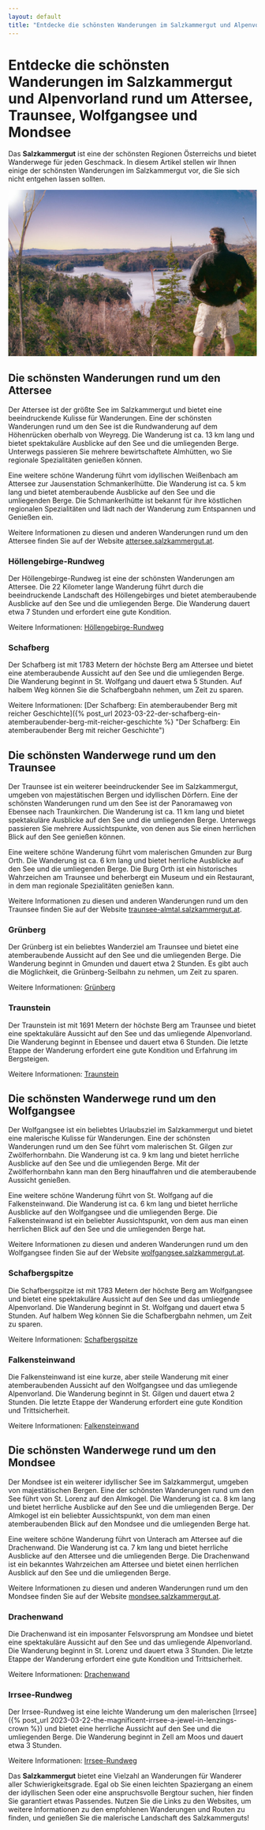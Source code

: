 ```yaml
---
layout: default
title: "Entdecke die schönsten Wanderungen im Salzkammergut und Alpenvorland rund um Attersee, Traunsee, Wolfgangsee und Mondsee"
---
```


# Entdecke die schönsten Wanderungen im Salzkammergut und Alpenvorland rund um Attersee, Traunsee, Wolfgangsee und Mondsee

Das **Salzkammergut** ist eine der schönsten Regionen Österreichs und bietet Wanderwege für jeden Geschmack. In diesem Artikel stellen wir Ihnen einige der schönsten Wanderungen im Salzkammergut vor, die Sie sich nicht entgehen lassen sollten.

![Wandern im Salzkammergut](/assets/images/hiker_mountain_summit.jpg "Wandern im Salzkammergut")

## Die schönsten Wanderungen rund um den Attersee

Der Attersee ist der größte See im Salzkammergut und bietet eine beeindruckende Kulisse für Wanderungen. Eine der schönsten Wanderungen rund um den See ist die Rundwanderung auf dem Höhenrücken oberhalb von Weyregg. Die Wanderung ist ca. 13 km lang und bietet spektakuläre Ausblicke auf den See und die umliegenden Berge. Unterwegs passieren Sie mehrere bewirtschaftete Almhütten, wo Sie regionale Spezialitäten genießen können.

Eine weitere schöne Wanderung führt vom idyllischen Weißenbach am Attersee zur Jausenstation Schmankerlhütte. Die Wanderung ist ca. 5 km lang und bietet atemberaubende Ausblicke auf den See und die umliegenden Berge. Die Schmankerlhütte ist bekannt für ihre köstlichen regionalen Spezialitäten und lädt nach der Wanderung zum Entspannen und Genießen ein.

Weitere Informationen zu diesen und anderen Wanderungen rund um den Attersee finden Sie auf der Website [attersee.salzkammergut.at](https://attersee.salzkammergut.at/de/aktivitaeten/sommer/wandern.html).

### Höllengebirge-Rundweg

Der Höllengebirge-Rundweg ist eine der schönsten Wanderungen am Attersee. Die 22 Kilometer lange Wanderung führt durch die beeindruckende Landschaft des Höllengebirges und bietet atemberaubende Ausblicke auf den See und die umliegenden Berge. Die Wanderung dauert etwa 7 Stunden und erfordert eine gute Kondition.

Weitere Informationen: [Höllengebirge-Rundweg](https://www.attersee.at/de/hoellengebirge-rundweg)

### Schafberg

Der Schafberg ist mit 1783 Metern der höchste Berg am Attersee und bietet eine atemberaubende Aussicht auf den See und die umliegenden Berge. Die Wanderung beginnt in St. Wolfgang und dauert etwa 5 Stunden. Auf halbem Weg können Sie die Schafbergbahn nehmen, um Zeit zu sparen.

Weitere Informationen: [Der Schafberg: Ein atemberaubender Berg mit reicher Geschichte]({% post_url 2023-03-22-der-schafberg-ein-atemberaubender-berg-mit-reicher-geschichte %} "Der Schafberg: Ein atemberaubender Berg mit reicher Geschichte")


## Die schönsten Wanderwege rund um den Traunsee

Der Traunsee ist ein weiterer beeindruckender See im Salzkammergut, umgeben von majestätischen Bergen und idyllischen Dörfern. Eine der schönsten Wanderungen rund um den See ist der Panoramaweg von Ebensee nach Traunkirchen. Die Wanderung ist ca. 11 km lang und bietet spektakuläre Ausblicke auf den See und die umliegenden Berge. Unterwegs passieren Sie mehrere Aussichtspunkte, von denen aus Sie einen herrlichen Blick auf den See genießen können.

Eine weitere schöne Wanderung führt vom malerischen Gmunden zur Burg Orth. Die Wanderung ist ca. 6 km lang und bietet herrliche Ausblicke auf den See und die umliegenden Berge. Die Burg Orth ist ein historisches Wahrzeichen am Traunsee und beherbergt ein Museum und ein Restaurant, in dem man regionale Spezialitäten genießen kann.

Weitere Informationen zu diesen und anderen Wanderungen rund um den Traunsee finden Sie auf der Website [traunsee-almtal.salzkammergut.at](https://https://traunsee-almtal.salzkammergut.at/de/aktivitaeten/sommer/wandern.html).

### Grünberg

Der Grünberg ist ein beliebtes Wanderziel am Traunsee und bietet eine atemberaubende Aussicht auf den See und die umliegenden Berge. Die Wanderung beginnt in Gmunden und dauert etwa 2 Stunden. Es gibt auch die Möglichkeit, die Grünberg-Seilbahn zu nehmen, um Zeit zu sparen.

Weitere Informationen: [Grünberg](https://www.traunsee.at/de/oesterreich/poi/400088/gruenberg.html)

### Traunstein

Der Traunstein ist mit 1691 Metern der höchste Berg am Traunsee und bietet eine spektakuläre Aussicht auf den See und das umliegende Alpenvorland. Die Wanderung beginnt in Ebensee und dauert etwa 6 Stunden. Die letzte Etappe der Wanderung erfordert eine gute Kondition und Erfahrung im Bergsteigen.

Weitere Informationen: [Traunstein](https://www.traunsee.at/de/oesterreich/poi/401556/traunstein.html)

## Die schönsten Wanderwege rund um den Wolfgangsee

Der Wolfgangsee ist ein beliebtes Urlaubsziel im Salzkammergut und bietet eine malerische Kulisse für Wanderungen. Eine der schönsten Wanderungen rund um den See führt vom malerischen St. Gilgen zur Zwölferhornbahn. Die Wanderung ist ca. 9 km lang und bietet herrliche Ausblicke auf den See und die umliegenden Berge. Mit der Zwölferhornbahn kann man den Berg hinauffahren und die atemberaubende Aussicht genießen.

Eine weitere schöne Wanderung führt von St. Wolfgang auf die Falkensteinwand. Die Wanderung ist ca. 6 km lang und bietet herrliche Ausblicke auf den Wolfgangsee und die umliegenden Berge. Die Falkensteinwand ist ein beliebter Aussichtspunkt, von dem aus man einen herrlichen Blick auf den See und die umliegenden Berge hat.

Weitere Informationen zu diesen und anderen Wanderungen rund um den Wolfgangsee finden Sie auf der Website [wolfgangsee.salzkammergut.at](https://wolfgangsee.salzkammergut.at/de/aktivitaeten/sommer/wandern.html).


### Schafbergspitze

Die Schafbergspitze ist mit 1783 Metern der höchste Berg am Wolfgangsee und bietet eine spektakuläre Aussicht auf den See und das umliegende Alpenvorland. Die Wanderung beginnt in St. Wolfgang und dauert etwa 5 Stunden. Auf halbem Weg können Sie die Schafbergbahn nehmen, um Zeit zu sparen.

Weitere Informationen: [Schafbergspitze](https://www.wolfgangsee.at/de/oesterreich/poi/430022/schafbergspitze.html)

### Falkensteinwand

Die Falkensteinwand ist eine kurze, aber steile Wanderung mit einer atemberaubenden Aussicht auf den Wolfgangsee und das umliegende Alpenvorland. Die Wanderung beginnt in St. Gilgen und dauert etwa 2 Stunden. Die letzte Etappe der Wanderung erfordert eine gute Kondition und Trittsicherheit.

Weitere Informationen: [Falkensteinwand](https://www.wolfgangsee.at/de/oesterreich/poi/430019/falkensteinwand.html)


## Die schönsten Wanderwege rund um den Mondsee

Der Mondsee ist ein weiterer idyllischer See im Salzkammergut, umgeben von majestätischen Bergen. Eine der schönsten Wanderungen rund um den See führt von St. Lorenz auf den Almkogel. Die Wanderung ist ca. 8 km lang und bietet herrliche Ausblicke auf den See und die umliegenden Berge. Der Almkogel ist ein beliebter Aussichtspunkt, von dem man einen atemberaubenden Blick auf den Mondsee und die umliegenden Berge hat.

Eine weitere schöne Wanderung führt von Unterach am Attersee auf die Drachenwand. Die Wanderung ist ca. 7 km lang und bietet herrliche Ausblicke auf den Attersee und die umliegenden Berge. Die Drachenwand ist ein bekanntes Wahrzeichen am Attersee und bietet einen herrlichen Ausblick auf den See und die umliegenden Berge.

Weitere Informationen zu diesen und anderen Wanderungen rund um den Mondsee finden Sie auf der Website [mondsee.salzkammergut.at](https://mondsee.salzkammergut.at/de/aktivitaeten/sommer/wandern.html).

### Drachenwand

Die Drachenwand ist ein imposanter Felsvorsprung am Mondsee und bietet eine spektakuläre Aussicht auf den See und das umliegende Alpenvorland. Die Wanderung beginnt in St. Lorenz und dauert etwa 3 Stunden. Die letzte Etappe der Wanderung erfordert eine gute Kondition und Trittsicherheit.

Weitere Informationen: [Drachenwand](https://www.mondsee.at/de/oesterreich/poi/430007/drachenwand.html)

### Irrsee-Rundweg

Der Irrsee-Rundweg ist eine leichte Wanderung um den malerischen [Irrsee]({% post_url 2023-03-22-the-magnificent-irrsee-a-jewel-in-lenzings-crown %}) und bietet eine herrliche Aussicht auf den See und die umliegenden Berge. Die Wanderung beginnt in Zell am Moos und dauert etwa 3 Stunden.

Weitere Informationen: [Irrsee-Rundweg](https://www.mondsee.at/de/oesterreich/poi/400272/irrsee-rundweg.html)

Das **Salzkammergut** bietet eine Vielzahl an Wanderungen für Wanderer aller Schwierigkeitsgrade. Egal ob Sie einen leichten Spaziergang an einem der idyllischen Seen oder eine anspruchsvolle Bergtour suchen, hier finden Sie garantiert etwas Passendes. Nutzen Sie die Links zu den Websites, um weitere Informationen zu den empfohlenen Wanderungen und Routen zu finden, und genießen Sie die malerische Landschaft des Salzkammerguts!
